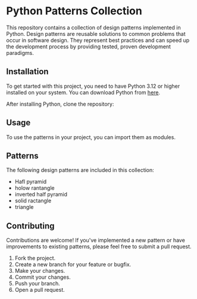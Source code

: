 # Python Patterns Collection

This repository contains a collection of design patterns implemented in Python. Design patterns are reusable solutions to common problems that occur in software design. They represent best practices and can speed up the development process by providing tested, proven development paradigms.


## Installation

To get started with this project, you need to have Python 3.12 or higher installed on your system. You can download Python from [here](https://www.python.org/downloads/).

After installing Python, clone the repository:


## Usage

To use the patterns in your project, you can import them as modules.

## Patterns

The following design patterns are included in this collection:
- Hafl pyramid
- holow rantangle
- inverted half pyramid
- solid ractangle
- triangle

## Contributing

Contributions are welcome! If you've implemented a new pattern or have improvements to existing patterns, please feel free to submit a pull request.

1. Fork the project.
2. Create a new branch for your feature or bugfix.
3. Make your changes.
4. Commit your changes.
5. Push your branch.
6. Open a pull request.

